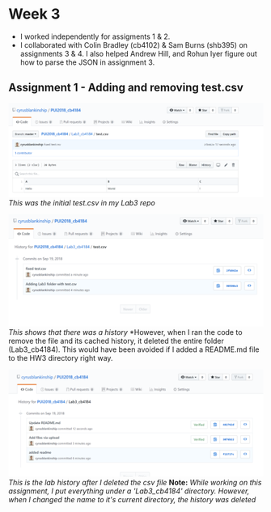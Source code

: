 # Week 3
* I worked independently for assigments 1 & 2.
* I collaborated with Colin Bradley (cb4102) & Sam Burns (shb395) on assignments 3 & 4. I also helped Andrew Hill, and Rohun Iyer figure out how to parse the JSON in assignment 3. 

## Assignment 1 - Adding and removing test.csv

![Alt text](../HW3_cb4184/test_csv.PNG)
*This was the initial test.csv in my Lab3 repo*

![Alt text](../HW3_cb4184/history.PNG)
*This shows that there was a history*
*However, when I ran the code to remove the file and its cached history, it deleted the entire folder (Lab3_cb4184). This would have been avoided if I added a README.md file to the HW3 directory right way.

![Alt text](../HW3_cb4184/history2.PNG)
*This is the lab history after I deleted the csv file*
**Note:** *While working on this assignment, I put everything under a 'Lab3_cb4184' directory. However, when I changed the name to it's current directory, the history was deleted*
